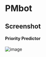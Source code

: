 # PMbot
## Screenshot
#### Priority Predictor
![image](https://github.com/abhijeet-shankar/PMbot/assets/90914971/a2a11147-1802-4729-9416-a01cd152527d)
